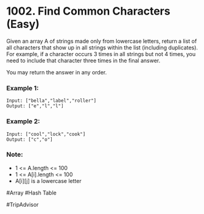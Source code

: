 # 1002. Find Common Characters (Easy)

Given an array A of strings made only from lowercase letters, return a list of all characters that show up in all strings within the list (including duplicates).  For example, if a character occurs 3 times in all strings but not 4 times, you need to include that character three times in the final answer.

You may return the answer in any order.

### Example 1:
```
Input: ["bella","label","roller"]
Output: ["e","l","l"]
```
### Example 2:
```
Input: ["cool","lock","cook"]
Output: ["c","o"]
```

### Note:
- 1 <= A.length <= 100
- 1 <= A[i].length <= 100
- A[i][j] is a lowercase letter

#Array #Hash Table

#TripAdvisor
